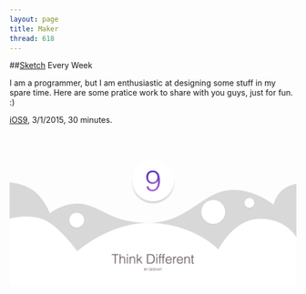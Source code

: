 ```yaml
---
layout: page
title: Maker
thread: 618
---
```


##[Sketch](http://bohemiancoding.com/) Every Week

I am a programmer, but I am enthusiastic at designing some stuff in my spare time. Here are some pratice work to share with you guys, just for fun. :)

[iOS9](http://goo.gl/mvkPUh), 3/1/2015, 30 minutes.
![Alt text](/images/sketch/iOS9.png)